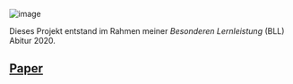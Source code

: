 ![image](https://user-images.githubusercontent.com/19362349/232262148-d1781fe1-e848-4355-8889-4357b5e86bfb.png)

Dieses Projekt entstand im Rahmen meiner _Besonderen Lernleistung_ (BLL) Abitur 2020.

## [Paper](https://github.com/adrianschubek/quiz-laravel/blob/master/paper.pdf)
